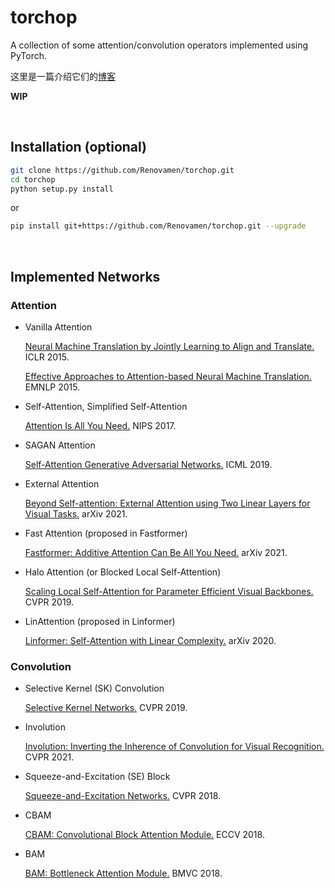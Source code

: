 # torchop

A collection of some attention/convolution operators implemented using PyTorch.

这里是一篇介绍它们的[博客](https://zxh.io/post/2021/08/31/attention-conv/)

**WIP**


&nbsp;

## Installation (optional)

```bash
git clone https://github.com/Renovamen/torchop.git
cd torchop
python setup.py install
```

or

```bash
pip install git+https://github.com/Renovamen/torchop.git --upgrade
```


&nbsp;

## Implemented Networks

### Attention

- Vanilla Attention

  [Neural Machine Translation by Jointly Learning to Align and Translate.](https://arxiv.org/abs/1409.0473) ICLR 2015.

  [Effective Approaches to Attention-based Neural Machine Translation.](https://arxiv.org/abs/1508.04025) EMNLP 2015.

- Self-Attention, Simplified Self-Attention

  [Attention Is All You Need.](https://arxiv.org/abs/1706.03762) NIPS 2017.

- SAGAN Attention

  [Self-Attention Generative Adversarial Networks.](https://arxiv.org/abs/1805.08318) ICML 2019.

- External Attention

  [Beyond Self-attention: External Attention using Two Linear Layers for Visual Tasks.](https://arxiv.org/abs/2105.02358) arXiv 2021.

- Fast Attention (proposed in Fastformer)

  [Fastformer: Additive Attention Can Be All You Need.](https://arxiv.org/abs/2108.09084) arXiv 2021.

- Halo Attention (or Blocked Local Self-Attention)

  [Scaling Local Self-Attention for Parameter Efficient Visual Backbones.](https://arxiv.org/abs/2103.12731) CVPR 2019.

- LinAttention (proposed in Linformer)

  [Linformer: Self-Attention with Linear Complexity.](https://arxiv.org/abs/2006.04768) arXiv 2020.


### Convolution

- Selective Kernel (SK) Convolution

  [Selective Kernel Networks.](https://arxiv.org/abs/1903.06586) CVPR 2019.

- Involution

  [Involution: Inverting the Inherence of Convolution for Visual Recognition.](https://arxiv.org/abs/2103.06255) CVPR 2021.

- Squeeze-and-Excitation (SE) Block

  [Squeeze-and-Excitation Networks.](https://arxiv.org/abs/1709.01507) CVPR 2018.

- CBAM

  [CBAM: Convolutional Block Attention Module.](https://arxiv.org/abs/1807.06521) ECCV 2018.

- BAM

  [BAM: Bottleneck Attention Module.](https://arxiv.org/abs/1807.06514)  BMVC 2018.
